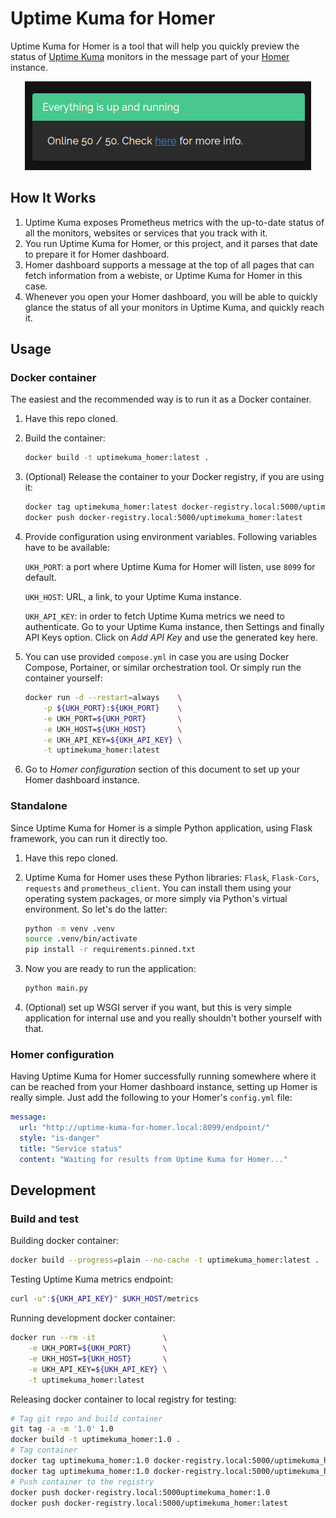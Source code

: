 # Uptime Kuma for Homer

Uptime Kuma for Homer is a tool that will help you quickly preview the status of [Uptime Kuma](https://github.com/louislam/uptime-kuma) monitors in the message part of your [Homer](https://github.com/bastienwirtz/homer) instance.

<p align="center">
  <img src="./img/preview.png" alt="Uptime Kuma for Homer preview image">
</p>

## How It Works

1. Uptime Kuma exposes Prometheus metrics with the up-to-date status of all the monitors, websites or services that you track with it.
2. You run Uptime Kuma for Homer, or this project, and it parses that date to prepare it for Homer dashboard.
3. Homer dashboard supports a message at the top of all pages that can fetch information from a webiste, or Uptime Kuma for Homer in this case.
4. Whenever you open your Homer dashboard, you will be able to quickly glance the status of all your monitors in Uptime Kuma, and quickly reach it.

## Usage

### Docker container

The easiest and the recommended way is to run it as a Docker container.

1. Have this repo cloned.

2. Build the container:

    ```sh
    docker build -t uptimekuma_homer:latest .
    ```

3. (Optional) Release the container to your Docker registry, if you are using it:

    ```sh
    docker tag uptimekuma_homer:latest docker-registry.local:5000/uptimekuma_homer:latest
    docker push docker-registry.local:5000/uptimekuma_homer:latest
    ```

4. Provide configuration using environment variables. Following variables have to be available:

    `UKH_PORT`: a port where Uptime Kuma for Homer will listen, use `8099` for default.
    
    `UKH_HOST`: URL, a link, to your Uptime Kuma instance.
    
    `UKH_API_KEY`: in order to fetch Uptime Kuma metrics we need to authenticate. Go to your Uptime Kuma instance, then Settings and finally API Keys option. Click on _Add API Key_ and use the generated key here.

5. You can use provided `compose.yml` in case you are using Docker Compose, Portainer, or similar orchestration tool. Or simply run the container yourself:

    ```sh
    docker run -d --restart=always    \
        -p ${UKH_PORT}:${UKH_PORT}    \
        -e UKH_PORT=${UKH_PORT}       \
        -e UKH_HOST=${UKH_HOST}       \
        -e UKH_API_KEY=${UKH_API_KEY} \
        -t uptimekuma_homer:latest
    ```

6. Go to _Homer configuration_ section of this document to set up your Homer dashboard instance.

### Standalone

Since Uptime Kuma for Homer is a simple Python application, using Flask framework, you can run it directly too.

1. Have this repo cloned.

2. Uptime Kuma for Homer uses these Python libraries: `Flask`, `Flask-Cors`, `requests` and `prometheus_client`. You can install them using your operating system packages, or more simply via Python's virtual environment. So let's do the latter:

    ```sh
    python -m venv .venv
    source .venv/bin/activate
    pip install -r requirements.pinned.txt
    ```
    
3. Now you are ready to run the application:

    ```sh
    python main.py
    ```

4. (Optional) set up WSGI server if you want, but this is very simple application for internal use and you really shouldn't bother yourself with that.

### Homer configuration

Having Uptime Kuma for Homer successfully running somewhere where it can be reached from your Homer dashboard instance, setting up Homer is really simple. Just add the following to your Homer's `config.yml` file:

```yaml
message:
  url: "http://uptime-kuma-for-homer.local:8099/endpoint/"
  style: "is-danger"
  title: "Service status"
  content: "Waiting for results from Uptime Kuma for Homer..."
```

## Development

### Build and test

Building docker container:

```sh
docker build --progress=plain --no-cache -t uptimekuma_homer:latest .
```

Testing Uptime Kuma metrics endpoint:

```sh
curl -u":${UKH_API_KEY}" $UKH_HOST/metrics
```

Running development docker container:

```sh
docker run --rm -it               \
    -e UKH_PORT=${UKH_PORT}       \
    -e UKH_HOST=${UKH_HOST}       \
    -e UKH_API_KEY=${UKH_API_KEY} \
    -t uptimekuma_homer:latest
```

Releasing docker container to local registry for testing:

```sh
# Tag git repo and build container
git tag -a -m '1.0' 1.0
docker build -t uptimekuma_homer:1.0 .
# Tag container
docker tag uptimekuma_homer:1.0 docker-registry.local:5000/uptimekuma_homer:1.0
docker tag uptimekuma_homer:1.0 docker-registry.local:5000/uptimekuma_homer:latest
# Push container to the registry
docker push docker-registry.local:5000uptimekuma_homer:1.0
docker push docker-registry.local:5000/uptimekuma_homer:latest
```

